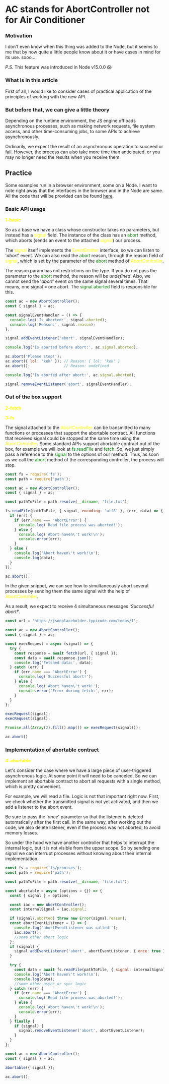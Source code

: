 # AC stands for AbortController not for Air Conditioner

### Motivation
I don't even know when this thing was added to the Node, but it seems to me that by now quite a little people know about it or have cases in mind for its use. sooo....

_P.S._ This feature was introduced in Node v15.0.0 😱 

### What is in this article

First of all, I would like to consider cases of practical application of the principles of working with the new API.

### But before that, we can give a little theory

Depending on the runtime environment, the JS engine offloads asynchronous processes, such as making network requests, file system access, and other time-consuming jobs, to some APIs to achieve asynchronously.

Ordinarily, we expect the result of an asynchronous operation to succeed or fail. However, the process can also take more time than anticipated, or you may no longer need the results when you receive them.

## Practice
Some examples run in a browser environment, some on a Node. I want to note right away that the interfaces in the browser and in the Node are same.
All the code that will be provided can be found [here](https://github.com/La7rodectus/abort-controller-pubJS).

### Basic API usage

<font color="yellow">**1-basic**</font>

So as a base we have a class whose constructor takes no parameters, but instead has a <font color="yellow">signal</font> field. The instance of the class has an <font color="green">abort</font> method, which aborts (sends an event to the attached <font color="yellow">signal</font>) our process.

The <font color="yellow">signal</font> itself implements the <font color="yellow">EventEmitter</font> interface, so we can listen to '*abort*' event. We can also read the <font color="green">abort</font> reason, through the reason field of <font color="yellow">signal</font>, which is set by the parameter of the <font color="green">abort</font> method of <font color="yellow">AbortController</font>.

The reason param has not restrictions on the type. If you do not pass the parameter to the <font color="green">abort</font> method, the reason will be *undefined*. Also, we cannot send the '*abort*' event on the same signal several times. That means, one signal = one abort. The <font color="green">signal.aborted</font> field is responsible for this.

```js
const ac = new AbortController();
const { signal } = ac;

const signalEventHandler = () => {
  console.log('Is aborted:', signal.aborted);
  console.log('Reason:', signal.reason);
};

signal.addEventListener('abort', signalEventHandler);

console.log('Is aborted before abort:', ac.signal.aborted);

ac.abort('Please stop!');
ac.abort({ lol: 'kek' }); // Reason: { lol: 'kek' }
ac.abort();               // Reason: undefined

console.log('Is aborted after abort:', ac.signal.aborted);

signal.removeEventListener('abort', signalEventHandler);
```

### Out of the box support 

<font color="yellow">**2-fetch**</font>

<font color="yellow">**3-fs**</font>

The signal attached to the <font color="yellow">AbortController</font> can be transmitted to many functions or processes that support the abortable contract. All functions that received signal could be stopped at the same time using the <font color="yellow">AbortController</font>. Some standard APIs support abortable contract out of the box, for example we will look at <font color="green">fs.readFile</font> and <font color="green">fetch</font>. So, we just simply pass a reference to the <font color="green">signal</font> to the options of our method. Thus, as soon as we call the <font color="green">abort</font> method of the corresponding controller, the process will stop.

```js
const fs = require('fs');
const path = require('path');

const ac = new AbortController();
const { signal } = ac;

const pathToFile = path.resolve(__dirname, 'file.txt');

fs.readFile(pathToFile, { signal, encoding: 'utf8' }, (err, data) => {
  if (err) {
    if (err.name === 'AbortError') {
      console.log('Read file process was aborted!');
    } else {
      console.log('Abort haven\'t work!\n');
      console.error(err);
    }
  } else {
    console.log('Abort haven\'t work!\n');
    console.log(data);
  }
});

ac.abort();
```

In the given snippet, we can see how to simultaneously abort several processes by sending them the same signal with the help of <font color="yellow">AbortController</font>.

As a result, we expect to receive 4 simultaneous messages '*Successful abort!*'.

```js
const url = 'https://jsonplaceholder.typicode.com/todos/1';

const ac = new AbortController();
const { signal } = ac;

const execRequest = async (signal) => {
  try {
    const response = await fetch(url, { signal });
    const data = await response.json();
    console.log('Fetched data:', data);
  } catch (err) {
    if (err.name === 'AbortError') {
      console.log('Successful abort!');
    } else {
      console.log('Abort haven\'t work!');
      console.error('Error during fetch:', err);
    }
  }
};

execRequest(signal);
execRequest(signal);

Promise.all(Array(2).fill().map(() => execRequest(signal)));

ac.abort()
```

### Implementation of abortable contract

<font color="yellow">**4-abortable**</font>

Let's consider the case where we have a large piece of user-triggered asynchronous logic. At some point it will need to be canceled. So we can implement an abortable contract to abort all requests with a single method, which is pretty convenient.

For example, we will read a file. Logic is not that important right now. First, we check whether the transmitted signal is not yet activated, and then we add a listener to the abort event.

Be sure to pass the '*once*' parameter so that the listener is deleted automatically after the first call. In the same way, after working out the code, we also delete listener, even if the process was not aborted, to avoid memory losses.

So under the hood we have another controller that helps to interrupt the internal logic, but it is not visible from the upper scope. So by sending one signal we can interrupt processes without knowing about their internal implementation.

```js
const fs = require('fs/promises');
const path = require('path');

const pathToFile = path.resolve(__dirname, 'file.txt');

const abortable = async (options = {}) => {
  const { signal } = options;

  const iac = new AbortController();
  const internalSignal = iac.signal;

  if (signal?.aborted) throw new Error(signal.reason);
  const abortEventListener = () => {
    console.log('abortEventListener was called!');
    iac.abort();
    //some other abort logic
  };
  if (signal) {
    signal.addEventListener('abort', abortEventListener, { once: true });
  }

  try {
    const data = await fs.readFile(pathToFile, { signal: internalSignal, encoding: 'utf8' });
    console.log('Abort haven\'t work!\n');
    console.log(data);
    //some other async or sync logic
  } catch (err) {
    if (err.name === 'AbortError') {
      console.log('Read file process was aborted!');
    } else {
      console.log('Abort haven\'t work!\n');
      console.error(err);
    }
  } finally {
    if (signal) {
      signal.removeEventListener('abort', abortEventListener);
    }
  }
};

const ac = new AbortController();
const { signal } = ac;

abortable({ signal });

ac.abort();
```
